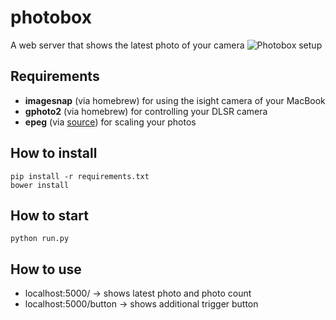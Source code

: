 # photobox
A web server that shows the latest photo of your camera
![Photobox setup](https://cdn.rawgit.com/mathebox/photobox/master/app/static/img/setup.svg)

## Requirements
- **imagesnap** (via homebrew) for using the isight camera of your MacBook
- **gphoto2** (via homebrew) for controlling your DLSR camera
- **epeg** (via [source](https://github.com/mattes/epeg)) for scaling your photos

## How to install
```
pip install -r requirements.txt
bower install
```

## How to start
```
python run.py
```

## How to use
- localhost:5000/ -> shows latest photo and photo count
- localhost:5000/button -> shows additional trigger button


